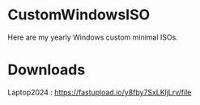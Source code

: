 # CustomWindowsISO
Here are my yearly Windows custom minimal ISOs. 

# Downloads
Laptop2024 : https://fastupload.io/y8fby7SxLKljLrv/file
